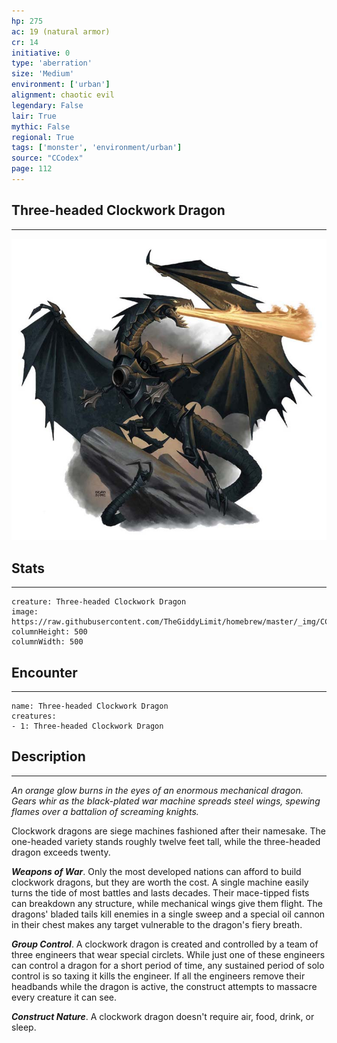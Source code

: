 ```yaml
---
hp: 275
ac: 19 (natural armor)
cr: 14
initiative: 0
type: 'aberration'    
size: 'Medium'
environment: ['urban']
alignment: chaotic evil
legendary: False
lair: True
mythic: False
regional: True
tags: ['monster', 'environment/urban']
source: "CCodex"
page: 112
---
```


## Three-headed Clockwork Dragon
---

![|600](https://raw.githubusercontent.com/TheGiddyLimit/homebrew/master/_img/CCodex/threeheadedclockworkdragon.jpg)

## Stats
---

```statblock
creature: Three-headed Clockwork Dragon
image: https://raw.githubusercontent.com/TheGiddyLimit/homebrew/master/_img/CCodex/threeheadedclockworkdragon_token.png
columnHeight: 500
columnWidth: 500
```

## Encounter
---

```encounter-table
name: Three-headed Clockwork Dragon
creatures:
- 1: Three-headed Clockwork Dragon
```

## Description
---
_An orange glow burns in the eyes of an enormous mechanical dragon. Gears whir as the black-plated war machine spreads steel wings, spewing flames over a battalion of screaming knights._

Clockwork dragons are siege machines fashioned after their namesake. The one-headed variety stands roughly twelve feet tall, while the three-headed dragon exceeds twenty.

**_Weapons of War_**. Only the most developed nations can afford to build clockwork dragons, but they are worth the cost. A single machine easily turns the tide of most battles and lasts decades. Their mace-tipped fists can breakdown any structure, while mechanical wings give them flight. The dragons' bladed tails kill enemies in a single sweep and a special oil cannon in their chest makes any target vulnerable to the dragon's fiery breath.

**_Group Control_**. A clockwork dragon is created and controlled by a team of three engineers that wear special circlets. While just one of these engineers can control a dragon for a short period of time, any sustained period of solo control is so taxing it kills the engineer. If all the engineers remove their headbands while the dragon is active, the construct attempts to massacre every creature it can see.

**_Construct Nature_**. A clockwork dragon doesn't require air, food, drink, or sleep.






